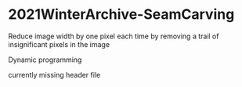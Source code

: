 # 2021WinterArchive-SeamCarving
Reduce image width by one pixel each time by removing a trail of insignificant pixels in the image

Dynamic programming

currently missing header file

